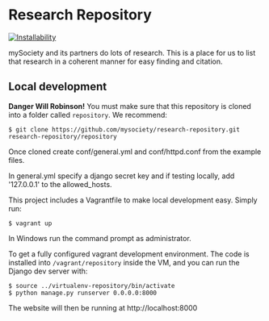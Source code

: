 Research Repository
===========================

[![Installability](http://img.shields.io/badge/installability-gold-ffd700.svg)]()

mySociety and its partners do lots of research. This is a place for us to list that research in a coherent manner for easy finding and citation.

Local development
-----------------

**Danger Will Robinson!** You must make sure that this repository is cloned into a folder called `repository`. We recommend:

    $ git clone https://github.com/mysociety/research-repository.git research-repository/repository

Once cloned create conf/general.yml and conf/httpd.conf from the example files.

In general.yml specify a django secret key and if testing locally, add '127.0.0.1' to the allowed_hosts.
    
This project includes a Vagrantfile to make local development easy.
Simply run:

    $ vagrant up

In Windows run the command prompt as administrator. 
    
To get a fully configured vagrant development environment. The code is
installed into `/vagrant/repository` inside the VM, and you can run
the Django dev server with:

    $ source ../virtualenv-repository/bin/activate
    $ python manage.py runserver 0.0.0.0:8000

The website will then be running at http://localhost:8000
